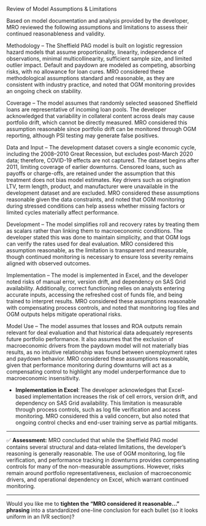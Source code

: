 Review of Model Assumptions & Limitations

Based on model documentation and analysis provided by the developer, MRO reviewed the following assumptions and limitations to assess their continued reasonableness and validity.

Methodology – The Sheffield PAG model is built on logistic regression hazard models that assume proportionality, linearity, independence of observations, minimal multicollinearity, sufficient sample size, and limited outlier impact. Default and paydown are modeled as competing, absorbing risks, with no allowance for loan cures. MRO considered these methodological assumptions standard and reasonable, as they are consistent with industry practice, and noted that OGM monitoring provides an ongoing check on stability.

Coverage – The model assumes that randomly selected seasoned Sheffield loans are representative of incoming loan pools. The developer acknowledged that variability in collateral content across deals may cause portfolio drift, which cannot be directly measured. MRO considered this assumption reasonable since portfolio drift can be monitored through OGM reporting, although PSI testing may generate false positives.

Data and Input – The development dataset covers a single economic cycle, including the 2008–2010 Great Recession, but excludes post-March 2020 data; therefore, COVID-19 effects are not captured. The dataset begins after 2011, limiting coverage of earlier downturns. Censored loans, such as payoffs or charge-offs, are retained under the assumption that this treatment does not bias model estimates. Key drivers such as origination LTV, term length, product, and manufacturer were unavailable in the development dataset and are excluded. MRO considered these assumptions reasonable given the data constraints, and noted that OGM monitoring during stressed conditions can help assess whether missing factors or limited cycles materially affect performance.

Development – The model simplifies roll and recovery rates by treating them as scalars rather than linking them to macroeconomic conditions. The developer stated this was done to maintain simplicity, and that OGM logs can verify the rates used for deal evaluation. MRO considered this assumption reasonable, as the limitation is transparent and measurable, though continued monitoring is necessary to ensure loss severity remains aligned with observed outcomes.

Implementation – The model is implemented in Excel, and the developer noted risks of manual error, version drift, and dependency on SAS Grid availability. Additionally, correct functioning relies on analysts entering accurate inputs, accessing the refreshed cost of funds file, and being trained to interpret results. MRO considered these assumptions reasonable with compensating process controls, and noted that monitoring log files and OGM outputs helps mitigate operational risks.

Model Use – The model assumes that losses and ROA outputs remain relevant for deal evaluation and that historical data adequately represents future portfolio performance. It also assumes that the exclusion of macroeconomic drivers from the paydown model will not materially bias results, as no intuitive relationship was found between unemployment rates and paydown behavior. MRO considered these assumptions reasonable, given that performance monitoring during downturns will act as a compensating control to highlight any model underperformance due to macroeconomic insensitivity.
* **Implementation in Excel**:
  The developer acknowledges that Excel-based implementation increases the risk of cell errors, version drift, and dependency on SAS Grid availability. This limitation is measurable through process controls, such as log file verification and access monitoring. MRO considered this a valid concern, but also noted that ongoing control checks and end-user training serve as partial mitigants.

---

✅ **Assessment:**
MRO concluded that while the Sheffield PAG model contains several structural and data-related limitations, the developer’s reasoning is generally reasonable. The use of OGM monitoring, log file verification, and performance tracking in downturns provides compensating controls for many of the non-measurable assumptions. However, risks remain around portfolio representativeness, exclusion of macroeconomic drivers, and operational dependency on Excel, which warrant continued monitoring.

---

Would you like me to **tighten the “MRO considered it reasonable…” phrasing** into a standardized one-line conclusion for each bullet (so it looks uniform in an IVR section)?
